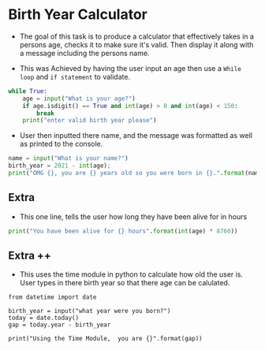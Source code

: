 # Birth Year Calculator

- The goal of this task is to produce a calculator that effectively takes in a persons age, checks it to make sure it's valid. Then display it along with a message including the persons name.

- This was Achieved by having the user input an age then use a `While loop` and `if statement` to validate.

```python
while True:
    age = input("What is your age?")
    if age.isdigit() == True and int(age) > 0 and int(age) < 150:
        break
    print("enter valid birth year please")
```
- User then inputted there name, and the message was formatted as well as printed to the console.

```python
name = input("What is your name?")
birth_year = 2021 - int(age);
print("OMG {}, you are {} years old so you were born in {}.".format(name.capitalize(), age, birth_year))
```



## Extra

- This one line, tells the user how long they have been alive for in hours

```python
print("You have been alive for {} hours".format(int(age) * 8760))
```
## Extra ++

- This uses the time module in python to calculate how old the user is. User types in there birth year so that there age can be calulated.
```
from datetime import date

birth_year = input("what year were you born?")
today = date.today()
gap = today.year - birth_year

print("Using the Time Module,  you are {}".format(gap))
```